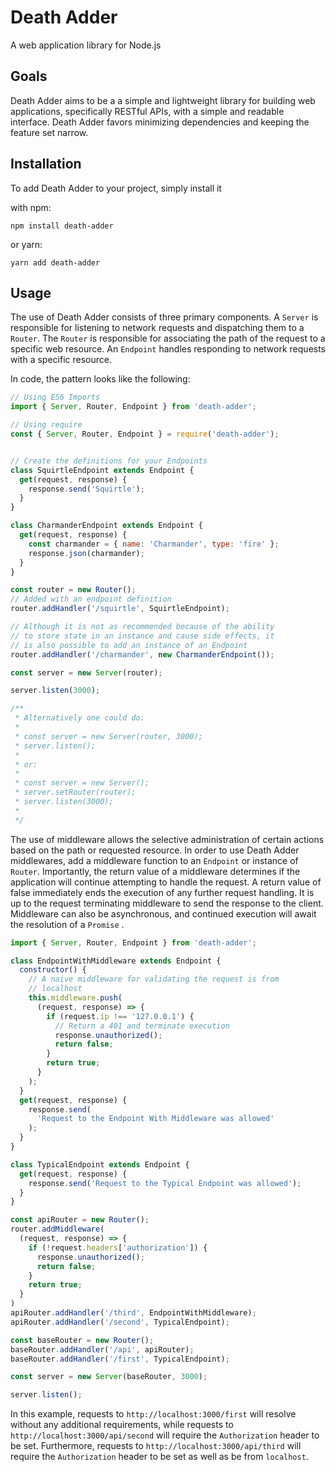# Death Adder

A web application library for Node.js

## Goals
Death Adder aims to be a a simple and lightweight library for building
web applications, specifically RESTful APIs, with a simple and readable
interface. Death Adder favors minimizing dependencies and keeping the
feature set narrow.

## Installation
To add Death Adder to your project, simply install it

with npm:
```
npm install death-adder
```
or yarn:
```
yarn add death-adder
```

## Usage

The use of Death Adder consists of three primary components. A `Server`
is responsible for listening to network requests and dispatching them
to a `Router`. The `Router` is responsible for associating the path
of the request to a specific web resource. An `Endpoint` handles
responding to network requests with a specific resource. 

In code, the pattern looks like the following:

```javascript
// Using ES6 Imports
import { Server, Router, Endpoint } from 'death-adder';

// Using require
const { Server, Router, Endpoint } = require('death-adder');


// Create the definitions for your Endpoints
class SquirtleEndpoint extends Endpoint {
  get(request, response) {
    response.send('Squirtle');
  }
}

class CharmanderEndpoint extends Endpoint {
  get(request, response) {
    const charmander = { name: 'Charmander', type: 'fire' };
    response.json(charmander);
  }
}

const router = new Router();
// Added with an endpoint definition
router.addHandler('/squirtle', SquirtleEndpoint);

// Although it is not as recommended because of the ability
// to store state in an instance and cause side effects, it
// is also possible to add an instance of an Endpoint
router.addHandler('/charmander', new CharmanderEndpoint());

const server = new Server(router);

server.listen(3000);

/**
 * Alternatively one could do:
 * 
 * const server = new Server(router, 3000);
 * server.listen();
 * 
 * or:
 * 
 * const server = new Server();
 * server.setRouter(router);
 * server.listen(3000);
 * 
 */
```


The use of middleware allows the selective administration of
certain actions based on the path or requested resource. In order
to use Death Adder middlewares, add a middleware function to an
`Endpoint` or instance of `Router`. Importantly, the return value
of a middleware determines if the application will continue
attempting to handle the request. A return value of false immediately
ends the execution of any further request handling. It is up to the
request terminating middleware to send the response to the client.
Middleware can also be asynchronous, and continued execution will
await the resolution of a `Promise` .
 

```javascript
import { Server, Router, Endpoint } from 'death-adder';

class EndpointWithMiddleware extends Endpoint {
  constructor() {
    // A naive middleware for validating the request is from
    // localhost
    this.middleware.push(
      (request, response) => {
        if (request.ip !== '127.0.0.1') {
          // Return a 401 and terminate execution
          response.unauthorized();
          return false;
        }
        return true;
      }
    );
  }
  get(request, response) {
    response.send(
      'Request to the Endpoint With Middleware was allowed'
    );
  }
}

class TypicalEndpoint extends Endpoint {
  get(request, response) {
    response.send('Request to the Typical Endpoint was allowed');
  }
}

const apiRouter = new Router();
router.addMiddleware(
  (request, response) => {
    if (!request.headers['authorization']) {
      response.unauthorized();
      return false;
    }
    return true;
  }
)
apiRouter.addHandler('/third', EndpointWithMiddleware);
apiRouter.addHandler('/second', TypicalEndpoint);

const baseRouter = new Router();
baseRouter.addHandler('/api', apiRouter);
baseRouter.addHandler('/first', TypicalEndpoint);

const server = new Server(baseRouter, 3000);

server.listen();
```

In this example, requests to `http://localhost:3000/first` will
resolve without any additional requirements, while requests to
`http://localhost:3000/api/second` will require the `Authorization`
header to be set. Furthermore, requests to
`http://localhost:3000/api/third` will require the `Authorization`
header to be set as well as be from `localhost`.
